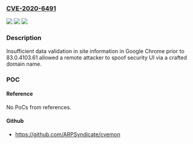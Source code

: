 ### [CVE-2020-6491](https://cve.mitre.org/cgi-bin/cvename.cgi?name=CVE-2020-6491)
![](https://img.shields.io/static/v1?label=Product&message=Chrome&color=blue)
![](https://img.shields.io/static/v1?label=Version&message=%3C%2083.0.4103.61%20&color=brighgreen)
![](https://img.shields.io/static/v1?label=Vulnerability&message=Incorrect%20security%20UI&color=brighgreen)

### Description

Insufficient data validation in site information in Google Chrome prior to 83.0.4103.61 allowed a remote attacker to spoof security UI via a crafted domain name.

### POC

#### Reference
No PoCs from references.

#### Github
- https://github.com/ARPSyndicate/cvemon

